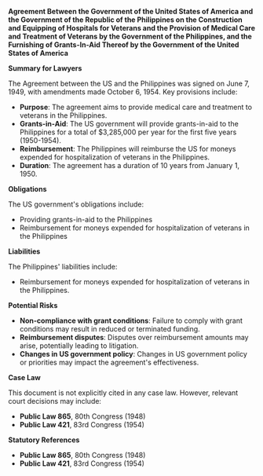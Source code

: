 **Agreement Between the Government of the United States of America and the Government of the Republic of the Philippines on the Construction and Equipping of Hospitals for Veterans and the Provision of Medical Care and Treatment of Veterans by the Government of the Philippines, and the Furnishing of Grants-In-Aid Thereof by the Government of the United States of America**

**Summary for Lawyers**

The Agreement between the US and the Philippines was signed on June 7, 1949, with amendments made October 6, 1954. Key provisions include:

*   **Purpose**: The agreement aims to provide medical care and treatment to veterans in the Philippines.
*   **Grants-in-Aid**: The US government will provide grants-in-aid to the Philippines for a total of $3,285,000 per year for the first five years (1950-1954).
*   **Reimbursement**: The Philippines will reimburse the US for moneys expended for hospitalization of veterans in the Philippines.
*   **Duration**: The agreement has a duration of 10 years from January 1, 1950.

**Obligations**

The US government's obligations include:

*   Providing grants-in-aid to the Philippines
*   Reimbursement for moneys expended for hospitalization of veterans in the Philippines

**Liabilities**

The Philippines' liabilities include:

*   Reimbursement for moneys expended for hospitalization of veterans in the Philippines.

**Potential Risks**

*   **Non-compliance with grant conditions**: Failure to comply with grant conditions may result in reduced or terminated funding.
*   **Reimbursement disputes**: Disputes over reimbursement amounts may arise, potentially leading to litigation.
*   **Changes in US government policy**: Changes in US government policy or priorities may impact the agreement's effectiveness.

**Case Law**

This document is not explicitly cited in any case law. However, relevant court decisions may include:

*   **Public Law 865**, 80th Congress (1948)
*   **Public Law 421**, 83rd Congress (1954)

**Statutory References**

*   **Public Law 865**, 80th Congress (1948)
*   **Public Law 421**, 83rd Congress (1954)